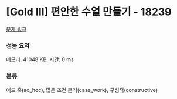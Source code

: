 # [Gold III] 편안한 수열 만들기 - 18239 

[문제 링크](https://www.acmicpc.net/problem/18239) 

### 성능 요약

메모리: 41048 KB, 시간: 0 ms

### 분류

애드 혹(ad_hoc), 많은 조건 분기(case_work), 구성적(constructive)

